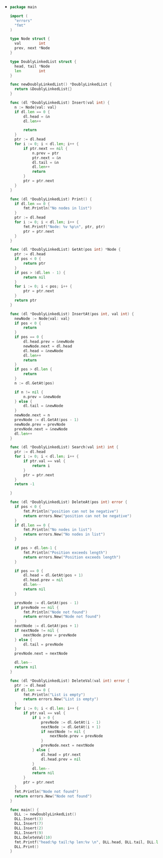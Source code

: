 - ```go
  package main
  
  import (
  	"errors"
  	"fmt"
  )
  
  type Node struct {
  	val        int
  	prev, next *Node
  }
  
  type DoublyLinkedList struct {
  	head, tail *Node
  	len        int
  }
  
  func newDoublyLinkedList() *DoublyLinkedList {
  	return &DoublyLinkedList{}
  }
  
  func (dl *DoublyLinkedList) Insert(val int) {
  	n := Node{val: val}
  	if dl.len == 0 {
  		dl.head = &n
  		dl.len++
  
  		return
  	}
  	ptr := dl.head
  	for i := 0; i < dl.len; i++ {
  		if ptr.next == nil {
  			n.prev = ptr
  			ptr.next = &n
  			dl.tail = &n
  			dl.len++
  			return
  		}
  		ptr = ptr.next
  	}
  }
  
  func (dl *DoublyLinkedList) Print() {
  	if dl.len == 0 {
  		fmt.Println("No nodes in list")
  	}
  	ptr := dl.head
  	for i := 0; i < dl.len; i++ {
  		fmt.Printf("Node: %v %p\n", ptr, ptr)
  		ptr = ptr.next
  	}
  }
  
  func (dl *DoublyLinkedList) GetAt(pos int) *Node {
  	ptr := dl.head
  	if pos < 0 {
  		return ptr
  	}
  	if pos > (dl.len - 1) {
  		return nil
  	}
  	for i := 0; i < pos; i++ {
  		ptr = ptr.next
  	}
  	return ptr
  }
  
  func (dl *DoublyLinkedList) InsertAt(pos int, val int) {
  	newNode := Node{val: val}
  	if pos < 0 {
  		return
  	}
  	if pos == 0 {
  		dl.head.prev = &newNode
  		newNode.next = dl.head
  		dl.head = &newNode
  		dl.len++
  		return
  	}
  	if pos > dl.len {
  		return
  	}
  	n := dl.GetAt(pos)
  
  	if n != nil {
  		n.prev = &newNode
  	} else {
  		dl.tail = &newNode
  	}
  	newNode.next = n
  	prevNode := dl.GetAt(pos - 1)
  	newNode.prev = prevNode
  	prevNode.next = &newNode
  	dl.len++
  }
  
  func (dl *DoublyLinkedList) Search(val int) int {
  	ptr := dl.head
  	for i := 0; i < dl.len; i++ {
  		if ptr.val == val {
  			return i
  		}
  		ptr = ptr.next
  	}
  	return -1
  
  }
  
  func (dl *DoublyLinkedList) DeleteAt(pos int) error {
  	if pos < 0 {
  		fmt.Println("position can not be negative")
  		return errors.New("position can not be negative")
  	}
  	if dl.len == 0 {
  		fmt.Println("No nodes in list")
  		return errors.New("No nodes in list")
  	}
  
  	if pos > dl.len-1 {
  		fmt.Println("Position exceeds length")
  		return errors.New("Position exceeds length")
  	}
  
  	if pos == 0 {
  		dl.head = dl.GetAt(pos + 1)
  		dl.head.prev = nil
  		dl.len--
  		return nil
  	}
  
  	prevNode := dl.GetAt(pos - 1)
  	if prevNode == nil {
  		fmt.Println("Node not found")
  		return errors.New("Node not found")
  	}
  	nextNode := dl.GetAt(pos + 1)
  	if nextNode != nil {
  		nextNode.prev = prevNode
  	} else {
  		dl.tail = prevNode
  	}
  	prevNode.next = nextNode
  
  	dl.len--
  	return nil
  }
  
  func (dl *DoublyLinkedList) DeleteVal(val int) error {
  	ptr := dl.head
  	if dl.len == 0 {
  		fmt.Println("List is empty")
  		return errors.New("List is empty")
  	}
  	for i := 0; i < dl.len; i++ {
  		if ptr.val == val {
  			if i > 0 {
  				prevNode := dl.GetAt(i - 1)
  				nextNode := dl.GetAt(i + 1)
  				if nextNode != nil {
  					nextNode.prev = prevNode
  				}
  				prevNode.next = nextNode
  			} else {
  				dl.head = ptr.next
  				dl.head.prev = nil
  			}
  			dl.len--
  			return nil
  		}
  		ptr = ptr.next
  	}
  	fmt.Println("Node not found")
  	return errors.New("Node not found")
  }
  
  func main() {
  	DLL := newDoublyLinkedList()
  	DLL.Insert(3)
  	DLL.Insert(7)
  	DLL.Insert(2)
  	DLL.Insert(9)
  	DLL.DeleteVal(10)
  	fmt.Printf("head:%p tail:%p len:%v \n", DLL.head, DLL.tail, DLL.len)
  	DLL.Print()
  }
  
  ```